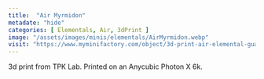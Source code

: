 ```yaml
---
title:  "Air Myrmidon"
metadate: "hide"
categories: [ Elementals, Air, 3dPrint ]
image: "/assets/images/minis/elementals/AirMyrmidon.webp"
visit: "https://www.myminifactory.com/object/3d-print-air-elemental-guard-198067"
---
```

3d print from TPK Lab. 
Printed on an Anycubic Photon X 6k.